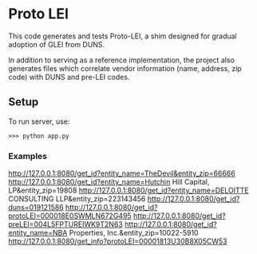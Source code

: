 # Proto LEI

This code generates and tests Proto-LEI, a shim designed for gradual adoption of GLEI from DUNS. 

In addition to serving as a reference implementation, the project also generates files which correlate vendor information (name, address, zip code) with DUNS and pre-LEI codes.

## Setup

To run server, use:
```
>>> python app.py
```

### Examples
http://127.0.0.1:8080/get_id?entity_name=TheDevil&entity_zip=66666
http://127.0.0.1:8080/get_id?entity_name=Hutchin Hill Capital, LP&entity_zip=19808
http://127.0.0.1:8080/get_id?entity_name=DELOITTE CONSULTING LLP&entity_zip=223143456
http://127.0.0.1:8080/get_id?duns=019121586
http://127.0.0.1:8080/get_id?protoLEI=000018E0SWMLN672G495
http://127.0.0.1:8080/get_id?preLEI=004L5FPTUREIWK9T2N63
http://127.0.0.1:8080/get_id?entity_name=NBA Properties, Inc.&entity_zip=10022-5910
http://127.0.0.1:8080/get_info?protoLEI=00001813U30B8X05CW53